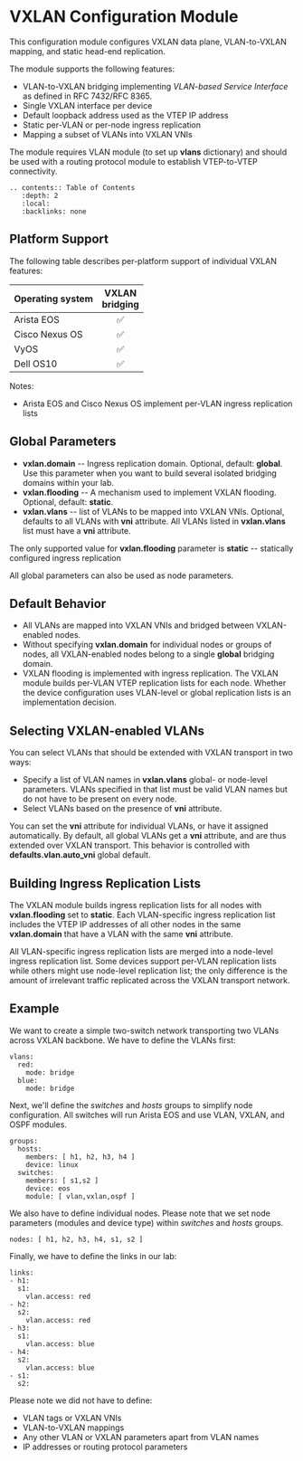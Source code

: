 # VXLAN Configuration Module

This configuration module configures VXLAN data plane, VLAN-to-VXLAN mapping, and static head-end replication.

The module supports the following features:

* VLAN-to-VXLAN bridging implementing _VLAN-based Service Interface_ as defined in RFC 7432/RFC 8365.
* Single VXLAN interface per device
* Default loopback address used as the VTEP IP address
* Static per-VLAN or per-node ingress replication
* Mapping a subset of VLANs into VXLAN VNIs

The module requires VLAN module (to set up **vlans** dictionary) and should be used with a routing protocol module to establish VTEP-to-VTEP connectivity.

```eval_rst
.. contents:: Table of Contents
   :depth: 2
   :local:
   :backlinks: none
```

## Platform Support

The following table describes per-platform support of individual VXLAN features:

| Operating system   | VXLAN<br>bridging |
| ------------------ | :-: |
| Arista EOS         | ✅  |
| Cisco Nexus OS     | ✅  |
| VyOS               | ✅  |
| Dell OS10          | ✅  |

Notes:
* Arista EOS and Cisco Nexus OS implement per-VLAN ingress replication lists

## Global Parameters

* **vxlan.domain** -- Ingress replication domain. Optional, default: **global**. Use this parameter when you want to build several isolated bridging domains within your lab.
* **vxlan.flooding** -- A mechanism used to implement VXLAN flooding. Optional, default: **static**.
* **vxlan.vlans** -- list of VLANs to be mapped into VXLAN VNIs.  Optional, defaults to all VLANs with **vni** attribute. All VLANs listed in **vxlan.vlans** list must have a **vni** attribute.

The only supported value for **vxlan.flooding** parameter is **static** -- statically configured ingress replication

All global parameters can also be used as node parameters.

## Default Behavior

* All VLANs are mapped into VXLAN VNIs and bridged between VXLAN-enabled nodes.
* Without specifying **vxlan.domain** for individual nodes or groups of nodes, all VXLAN-enabled nodes belong to a single **global** bridging domain.
* VXLAN flooding is implemented with ingress replication. The VXLAN module builds per-VLAN VTEP replication lists for each node. Whether the device configuration uses VLAN-level or global replication lists is an implementation decision.

## Selecting VXLAN-enabled VLANs

You can select VLANs that should be extended with VXLAN transport in two ways:

* Specify a list of VLAN names in **vxlan.vlans** global- or node-level parameters. VLANs specified in that list must be valid VLAN names but do not have to be present on every node.
* Select VLANs based on the presence of **vni** attribute.

You can set the **vni** attribute for individual VLANs, or have it assigned automatically. By default, all global VLANs get a **vni** attribute, and are thus extended over VXLAN transport. This behavior is controlled with **defaults.vlan.auto_vni** global default.

## Building Ingress Replication Lists

The VXLAN module builds ingress replication lists for all nodes with **vxlan.flooding** set to **static**. Each VLAN-specific ingress replication list includes the VTEP IP addresses of all other nodes in the same **vxlan.domain** that have a VLAN with the same **vni** attribute.

All VLAN-specific ingress replication lists are merged into a node-level ingress replication list. Some devices support per-VLAN replication lists while others might use node-level replication list; the only difference is the amount of irrelevant traffic replicated across the VXLAN transport network.

## Example

We want to create a simple two-switch network transporting two VLANs across VXLAN backbone. We have to define the VLANs first:

```
vlans:
  red:
    mode: bridge
  blue:
    mode: bridge
```

Next, we'll define the *switches* and *hosts* groups to simplify node configuration. All switches will run Arista EOS and use VLAN, VXLAN, and OSPF modules.

```
groups:
  hosts:
    members: [ h1, h2, h3, h4 ]
    device: linux
  switches:
    members: [ s1,s2 ]
    device: eos
    module: [ vlan,vxlan,ospf ]
```

We also have to define individual nodes. Please note that we set node parameters (modules and device type) within *switches* and *hosts* groups.

```
nodes: [ h1, h2, h3, h4, s1, s2 ]
```

Finally, we have to define the links in our lab:

```
links:
- h1:
  s1:
    vlan.access: red
- h2:
  s2:
    vlan.access: red
- h3:
  s1:
    vlan.access: blue
- h4:
  s2:
    vlan.access: blue
- s1:
  s2:
```

Please note we did not have to define:

* VLAN tags or VXLAN VNIs
* VLAN-to-VXLAN mappings
* Any other VLAN or VXLAN parameters apart from VLAN names
* IP addresses or routing protocol parameters
